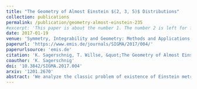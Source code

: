 ```yaml
---
title: "The Geometry of Almost Einstein $(2, 3, 5)$ Distributions"
collection: publications
permalink: /publication/geometry-almost-einstein-235
#excerpt: 'This paper is about the number 1. The number 2 is left for future work.'
date: 2017-01-19
venue: 'Symmetry, Integrability and Geometry: Methods and Applications'
paperurl: 'https://www.emis.de/journals/SIGMA/2017/004/'
paperurlsource: 'emis.de'
citation: 'K. Sagerschnig, T. Willse, &quot;The Geometry of Almost Einstein $(2, 3, 5)$ Distributions,&quot; <i>Symmetry Integrability Geom. Methods Appl.</i> <b>13</b>(4) (2017): 56 pp.'
coauthor: 'K. Sagerschnig'
doi: '10.3842/SIGMA.2017.004'
arxiv: '1201.2670'
abstract: 'We analyze the classic problem of existence of Einstein metrics in a given conformal structure for the class of conformal structures induced [by] Nurowski&apos;s construction by (oriented) $(2, 3, 5)$ distributions. We characterize in two ways such conformal structures that admit an almost Einstein scale: First, they are precisely the oriented conformal structures $\bf c$ that are induced by at least two distinct oriented $(2, 3, 5)$ distributions; in this case there is a $1$-parameter family of such distributions that induce $\bf c$. Second, they are characterized by the existence of a holonomy reduction to $\operatorname{SU}(1,2)$, $\operatorname{SL}(3,R)$, or a particular semidirect product $\operatorname(2,R) \times Q_+$, according to the sign of the Einstein constant of the corresponding metric. Via the curved orbit decomposition formalism such a reduction partitions the underlying manifold into several submanifolds and endows each [w]ith a geometric structure. This establishes novel links between $(2, 3, 5)$ distributions and many other geometries&mdash;several classical geometries among them&mdash;including: Sasaki&ndash;Einstein geometry and its paracomplex and null-complex analogues in dimension $5$; Kähler&ndash;Einstein geometry and its paracomplex and null-complex analogues, Fefferman Lorentzian conformal structures, and para-Fefferman neutral conformal structures in dimension $4$; CR geometry and the point geometry of second-order ordinary differential equations in dimension $3$; and projective geometry in dimension $2$. We describe a generalized Fefferman construction that builds from a $4$-dimensional Kähler&mdash;Einstein or para&mdash;Kähler&mdash;Einstein structure a family of $(2, 3, 5)$ distributions that induce the same (Einstein) conformal structure. We exploit some of these links to construct new examples, establishing the existence of nonflat almost Einstein $(2, 3, 5)$ conformal structures for which the Einstein constant is positive and negative.'
---
```

